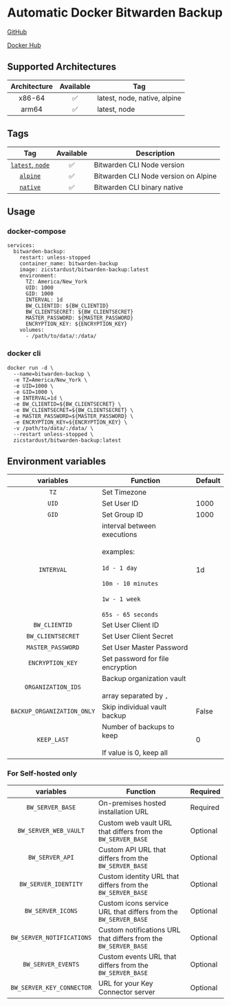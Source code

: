 # Automatic Docker Bitwarden Backup

[GitHub](https://github.com/zicstardust/bitwarden-backup)

[Docker Hub](https://hub.docker.com/r/zicstardust/bitwarden-backup)

## Supported Architectures

| Architecture | Available | Tag |
| :----: | :----: | ---- |
| x86-64 | ✅ | latest, node, native, alpine |
| arm64 | ✅ | latest, node |


## Tags


| Tag | Available | Description |
| :----: | :----: |--- |
| [`latest`, `node`](https://github.com/zicstardust/bitwarden-backup/blob/main/Dockerfile) | ✅ | Bitwarden CLI Node version |
| [`alpine`](https://github.com/zicstardust/bitwarden-backup/blob/main/Dockerfile.alpine) | ✅ | Bitwarden CLI Node version on Alpine |
| [`native`](https://github.com/zicstardust/bitwarden-backup/blob/main/Dockerfile.native) | ✅ | Bitwarden CLI binary native |

## Usage
### docker-compose
```
services:
  bitwarden-backup:
    restart: unless-stopped 
    container_name: bitwarden-backup
    image: zicstardust/bitwarden-backup:latest
    environment:
      TZ: America/New_York
      UID: 1000
      GID: 1000
      INTERVAL: 1d
      BW_CLIENTID: ${BW_CLIENTID}
      BW_CLIENTSECRET: ${BW_CLIENTSECRET}
      MASTER_PASSWORD: ${MASTER_PASSWORD}
      ENCRYPTION_KEY: ${ENCRYPTION_KEY}
    volumes:
      - /path/to/data/:/data/
```
### docker cli
```
docker run -d \
  --name=bitwarden-backup \
  -e TZ=America/New_York \
  -e UID=1000 \
  -e GID=1000 \
  -e INTERVAL=1d \
  -e BW_CLIENTID=${BW_CLIENTSECRET} \
  -e BW_CLIENTSECRET=${BW_CLIENTSECRET} \
  -e MASTER_PASSWORD=${MASTER_PASSWORD} \
  -e ENCRYPTION_KEY=${ENCRYPTION_KEY} \
  -v /path/to/data/:/data/ \
  --restart unless-stopped \
  zicstardust/bitwarden-backup:latest
```

## Environment variables

| variables | Function | Default |
| :----: | --- | --- |
| `TZ` | Set Timezone | |
| `UID` | Set User ID | 1000 |
| `GID` | Set Group ID | 1000 |
| `INTERVAL` | interval between executions<br/><br/>examples:<br/><br/>`1d - 1 day`<br/><br/>`10m - 10 minutes`<br/><br/>`1w - 1 week`<br/><br/>`65s - 65 seconds` | 1d |
| `BW_CLIENTID` | Set User Client ID ||
| `BW_CLIENTSECRET` | Set User Client Secret ||
| `MASTER_PASSWORD` | Set User Master Password ||
| `ENCRYPTION_KEY` | Set password for file encryption ||
| `ORGANIZATION_IDS` | Backup organization vault<br/><br/>array separated by `,` ||
| `BACKUP_ORGANIZATION_ONLY` | Skip individual vault backup | False |
| `KEEP_LAST` | Number of backups to keep<br/><br/>If value is 0, keep all | 0 |

### For Self-hosted only

| variables | Function | Required |
| :----: | --- | --- |
| `BW_SERVER_BASE` | On-premises hosted installation URL | Required |
| `BW_SERVER_WEB_VAULT` | Custom web vault URL that differs from the `BW_SERVER_BASE` | Optional |
| `BW_SERVER_API` | Custom API URL that differs from the `BW_SERVER_BASE` | Optional |
| `BW_SERVER_IDENTITY` | Custom identity URL that differs from the `BW_SERVER_BASE` | Optional |
| `BW_SERVER_ICONS` | Custom icons service URL that differs from the `BW_SERVER_BASE` | Optional |
| `BW_SERVER_NOTIFICATIONS` | Custom notifications URL that differs from the `BW_SERVER_BASE` | Optional |
| `BW_SERVER_EVENTS` | Custom events URL that differs from the `BW_SERVER_BASE` | Optional |
| `BW_SERVER_KEY_CONNECTOR` | URL for your Key Connector server | Optional |